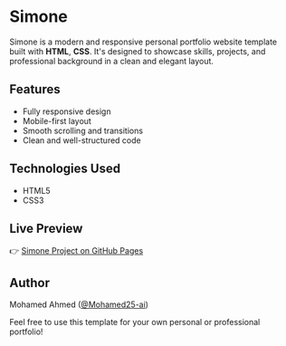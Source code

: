 # Simone

Simone is a modern and responsive personal portfolio website template built with **HTML**, **CSS**. It's designed to showcase skills, projects, and professional background in a clean and elegant layout.

## Features

- Fully responsive design  
- Mobile-first layout  
- Smooth scrolling and transitions  
- Clean and well-structured code  

## Technologies Used

- HTML5  
- CSS3  

## Live Preview

👉 [Simone Project on GitHub Pages](https://mohamed25-ai.github.io/Simone)

## Author

Mohamed Ahmed ([@Mohamed25-ai](https://github.com/Mohamed25-ai))


Feel free to use this template for your own personal or professional portfolio!
